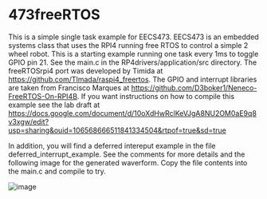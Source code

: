 # 473freeRTOS
This is a simple single task example for EECS473.
EECS473 is an embedded systems class that uses the RPI4 running free RTOS to control a simple 2 wheel robot.
This is a starting example running one task every 1ms to toggle GPIO pin 21.
See the main.c in the RP4drivers/application/src directory.
The freeRTOSrpi4 port was developed by Timida at https://github.com/TImada/raspi4_freertos.
The GPIO and interrupt libraries are taken from Francisco Marques at https://github.com/D3boker1/Neneco-FreeRTOS-On-RPI4B.
If you want instructions on how to compile this example see the lab draft at
https://docs.google.com/document/d/10oXdHwRclKeVJgA8NU2OM0aE9q8v3xgw/edit?usp=sharing&ouid=106568666511841334504&rtpof=true&sd=true

In addition, you will find a deferred intereput example in the file deferred_interrupt_example. See the comments for more details and the following image for the generated waverform. Copy the file contents into the main.c and compile to try. 

![image](https://github.com/matsmithgithub/473freeRTOSrpi4/assets/14853943/5ff6bfd3-5e40-476d-99dd-d91bc86fd992)

